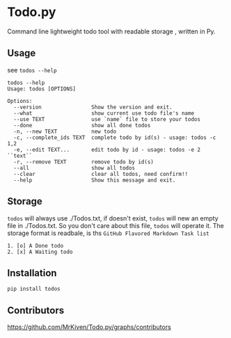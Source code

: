 # Todo.py
Command line lightweight todo tool with readable storage , written in Py.

## Usage
see `todos --help`

    todos --help
    Usage: todos [OPTIONS]

    Options:
      --version                Show the version and exit.
      --what                   show current use todo file's name
      --use TEXT               use `name` file to store your todos
      --done                   show all done todos
      -n, --new TEXT           new todo
      -c, --complete_ids TEXT  complete todo by id(s) - usage: todos -c 1,2
      -e, --edit TEXT...       edit todo by id - usage: todos -e 2 ``text``
      -r, --remove TEXT        remove todo by id(s)
      --all                    show all todos
      --clear                  clear all todos, need confirm!!
      --help                   Show this message and exit.

## Storage
`todos` will always use ./Todos.txt, if doesn't exist, `todos` will new an
empty file in ./Todos.txt.
So you don't care about this file, `todos` will operate it.
The storage format is readbale, is ths `GitHub Flavored Markdown Task list`

    1. [o] A Done todo
    2. [x] A Waiting todo

## Installation
`pip install todos`

## Contributors
https://github.com/MrKiven/Todo.py/graphs/contributors
